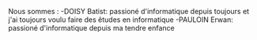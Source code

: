 Nous sommes :
-DOISY Batist: passioné d'informatique depuis toujours et j'ai toujours voulu faire des êtudes en informatique
-PAULOIN Erwan: passioné d'informatique depuis ma tendre enfance
